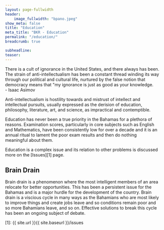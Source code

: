 ```yaml
---
layout: page-fullwidth
header:
    image_fullwidth: "bpano.jpeg"
show_meta: false
title: "Education"
meta_title: "BKR - Education"
permalink: "/education/"
breadcrumb: true

subheadline: 
teaser:
---
```

>
There is a cult of ignorance in the United States, and there always has been. The strain of anti-intellectualism has been a constant thread winding its way through our political and cultural life, nurtured by the false notion that democracy means that "my ignorance is just as good as your knowledge.
<br/>- Isaac Asimov

Anti-intellectualism is hostility towards and mistrust of intellect and intellectual pursuits, usually expressed as the derision of education, philosophy, literature, art, and science, as impractical and contemptible.

Education has never been a true priority in the Bahamas for a plethora of reasons. Examination scores, particularly in core subjects such as English and Mathematics, have been consistently low for over a decade and it is an annual ritual to lament the poor exam results and then do nothing meaningful about them.

Education is a complex issue and its relation to other problems is discussed more on the [Issues][1] page. 

## Brain Drain

Brain drain is a phenomenon where the most intelligent members of an area relocate for better opportunities. This has been a persistent issue for the Bahamas and is a major hurdle for the development of the country. Brain drain is a viscious cycle in many ways as the Bahamians who are most likely to improve things and create jobs leave and so conditions remain poor and so more Bahamians leave, and so on. Effective solutions to break this cycle has been an ongoing subject of debate.

[1]: {{ site.url }}{{ site.baseurl }}/issues